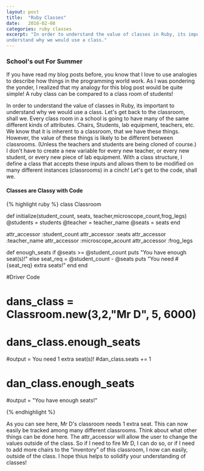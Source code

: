 ```yaml
---
layout: post
title:  "Ruby Classes"
date:   2016-02-08
categories: ruby classes
excerpt: "In order to understand the value of classes in Ruby, its important to
understand why we would use a class."
---
```


### School's out For Summer

If you have read my blog posts before, you know that I love to use
analogies to describe how things in the programming world work. As I was
pondering the yonder, I realized that my analogy for this blog post
would be quite simple! A ruby class can be compared to a class room of
students!

In order to understand the value of classes in Ruby, its important to
understand why we would use a class. Let's get back to the classroom,
shall we. Every class room in a school is going to have many of the same
different kinds of attributes. Chairs, Students, lab equipment,
teachers, etc. We know that it is inherent to a classroom, that we have
these things. However, the value of these things is likely to be
different between classrooms. (Unless the teachers and students are
being cloned of course.) I don't have to create a new variable for every
new teacher, or every new student, or every new piece of lab equipment.
With a class structure, I define a class that accepts these inputs and
allows them to be modified on many different instances (classrooms) in a
cinch! Let's get to the code, shall we.

#### Classes are Classy with Code

{% highlight ruby %}
class Classroom

def initialize(student_count, seats, teacher,microscope_count,frog_legs)
	@students = students
	@teacher = teacher_name
	@seats = seats
end

attr_accessor :student_count
attr_accessor :seats
attr_accessor :teacher_name
attr_accessor :microscope_acount
attr_accessor :frog_legs

def enough_seats
	if @seats >= @student_count
	puts "You have enough seat(s)!"
	else
	seat_req = @student_count - @seats
	puts "You need #{seat_req} extra seats!"
end
end

#Driver Code

# dans_class = Classroom.new(3,2,"Mr D", 5, 6000)
# dans_class.enough_seats
#output = You need 1 extra seat(s)!
#dan_class.seats += 1
# dan_class.enough_seats
#output = "You have enough seats!"

{% endhighlight %}


As you can see here, Mr D's classroom needs 1 extra seat. This can now
easily be tracked among many different classrooms. Think about what
other things can be done here. The attr\_accessor will allow the user to
change the values outside of the class. So if I need to fire Mr D, I can
do so, or if I need to add more chairs to the “inventory” of this
classroom, I now can easily, outside of the class. I hope thius helps to
solidify your understanding of classes!
